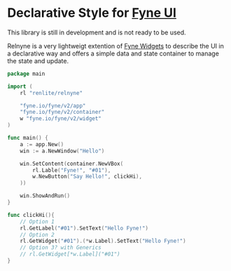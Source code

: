 # Declarative Style for [Fyne UI](https://github.com/fyne-io/fyne) 

This library is still in development and is not ready to be used.

Relnyne is a very lightweigt extention of [Fyne Widgets](https://github.com/fyne-io/fyne/tree/master/widget) to describe the UI in a declarative way and offers a simple data and state container to manage the state and update. 

```go
package main

import (
	rl "renlite/relnyne"

	"fyne.io/fyne/v2/app"
	"fyne.io/fyne/v2/container"
	w "fyne.io/fyne/v2/widget"
)

func main() {
	a := app.New()
	win := a.NewWindow("Hello")

	win.SetContent(container.NewVBox(
		rl.Lable("Fyne!", "#01"),
		w.NewButton("Say Hello!", clickHi),
	))

	win.ShowAndRun()
}

func clickHi(){
	// Option 1
	rl.GetLabel("#01").SetText("Hello Fyne!")
	// Option 2
	rl.GetWidget("#01").(*w.Label).SetText("Hello Fyne!")
	// Option 3? with Generics
	// rl.GetWidget[*w.Label]("#01")
}
```
